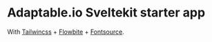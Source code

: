 # Adaptable.io Sveltekit starter app

With [Tailwincss](https://tailwindcss.com/) + [Flowbite](https://flowbite-svelte.com/) + [Fontsource](https://fontsource.org/).

